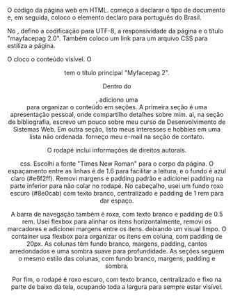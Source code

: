 O código da página web em HTML.
começo  a declarar o tipo de documento e, em seguida, coloco o elemento <html> declaro para português do Brasil.

No <head>, defino a codificação para UTF-8, a responsividade da página e o título "mayfacepag 2.0". Também coloco um link para um arquivo CSS para estiliza a página.

O <body> cloco o conteúdo visível. O <header> tem o título principal "Myfacepag 2".

Dentro do <main>, adiciono uma <div> para organizar o conteúdo em seções.
A primeira seção é uma apresentação pessoal,
onde compartilho detalhes sobre mim. ai, na seção de bibliografia, escrevo um pouco sobre meu curso de Desenvolvimento de Sistemas Web.
Em outra seção, listo meus interesses e hobbies em uma lista não ordenada.  forneço meu e-mail na seção de contato.

O rodapé inclui informações de direitos autorais.



css.
Escolhi a fonte "Times New Roman" para o corpo da página. O espaçamento entre as linhas é de 1.6 para facilitar a leitura, 
e o fundo é azul claro (#e6f2ff). Removi margens e padding padrão e adicionei padding na parte inferior para não colar no rodapé.
No cabeçalho, usei um fundo roxo escuro (#8e0cab) com texto branco, centralizado e padding de 1 rem para dar espaço.

A barra de navegação também é roxa, com texto branco e padding de 0.5 rem. Usei flexbox para alinhar os itens horizontalmente,
removi os marcadores e adicionei margens entre os itens. deixando um visual limpo.
O container usa flexbox para organizar os itens em coluna, com padding de 20px.
As colunas têm fundo branco, margens, padding, cantos arredondados e uma sombra suave para profundidade.
As seções seguem o mesmo estilo das colunas, com fundo branco, margens, padding e sombra.

Por fim, o rodapé é roxo escuro, com texto branco, centralizado e fixo na parte de baixo da tela, ocupando toda a largura para sempre estar visível.

